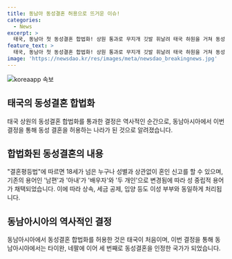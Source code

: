 ```yaml
---
title: 동남아 동성결혼 허용으로 뜨거운 이슈!
categories:
  - News
excerpt: >
  태국, 동남아 첫 동성결혼 합법화! 상원 통과로 무지개 깃발 휘날려 태국 하원을 거쳐 동성결혼 합법화 법안이 태국 상원을 통과했다. 이에 태국은 동남아시아에서 첫 동성결혼을 허용하는 나라가 되었다. 결혼평등법은 성별과 상관없이 혼인 신고를 가능하게 하며 성 중립적 용어를 쓰고, 상속, 세금 공제, 입양 등도 이성 부부와 동일하게 허용된다. 동남아에서는 태국이 처음이며, 아시아에서는 타이완, 네팔에 이어 세 번째 동성결혼 합법화 되는 나라가 되었다. ([플라이파 쿄카 쇼드라드/동성결혼 법안 초안 위원회 구성원 : 20년이라는 힘든 싸움 끝에 이제 태국이 동성결혼을 인정했다고 자랑스럽게 말할 수 있게 되었습니다.])
feature_text: >
  태국, 동남아 첫 동성결혼 합법화! 상원 통과로 무지개 깃발 휘날려 태국 하원을 거쳐 동성결혼 합법화 법안이 태국 상원을 통과했다. 이에 태국은 동남아시아에서 첫 동성결혼을 허용하는 나라가 되었다. 결혼평등법은 성별과 상관없이 혼인 신고를 가능하게 하며 성 중립적 용어를 쓰고, 상속, 세금 공제, 입양 등도 이성 부부와 동일하게 허용된다. 동남아에서는 태국이 처음이며, 아시아에서는 타이완, 네팔에 이어 세 번째 동성결혼 합법화 되는 나라가 되었다. ([플라이파 쿄카 쇼드라드/동성결혼 법안 초안 위원회 구성원 : 20년이라는 힘든 싸움 끝에 이제 태국이 동성결혼을 인정했다고 자랑스럽게 말할 수 있게 되었습니다.])
image: 'https://newsdao.kr/res/images/meta/newsdao_breakingnews.jpg'
---
```


<p><img src="https://newsdao.kr/res/images/meta/newsdao_breakingnews.jpg" alt="koreaapp 속보" /></p>

<h2 data-ke-size="size26">태국의 동성결혼 합법화</h2>

<p data-ke-size="size16">태국 상원의 동성결혼 합법화를 통과한 결정은 역사적인 순간으로, 동남아시아에서 이번 결정을 통해 동성 결혼을 허용하는 나라가 된 것으로 알려졌습니다.</p>

<h2>합법화된 동성결혼의 내용</h2>

<p data-ke-size="size16">"결혼평등법"에 따르면 18세가 넘은 누구나 성별과 상관없이 혼인 신고를 할 수 있으며, 기존의 용어인 '남편'과 '아내'가 '배우자'와 '두 개인'으로 변경됨에 따라 성 중립적 용어가 채택되었습니다. 이에 따라 상속, 세금 공제, 입양 등도 이성 부부와 동일하게 처리됩니다.</p>

<h2>동남아시아의 역사적인 결정</h2>

<p data-ke-size="size16">동남아시아에서 동성결혼 합법화를 허용한 것은 태국이 처음이며, 이번 결정을 통해 동남아시아에서는 타이완, 네팔에 이어 세 번째로 동성결혼을 인정한 국가가 되었습니다.</p>

